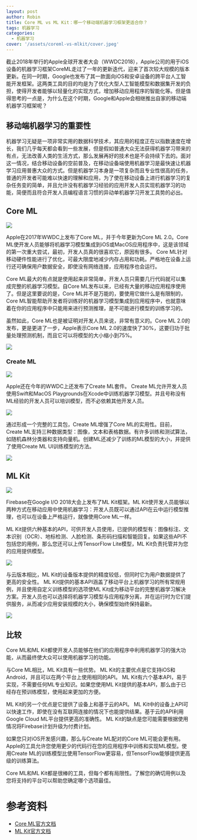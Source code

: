 ```yaml
---
layout: post
author: Robin
title: Core ML vs ML Kit：哪一个移动端机器学习框架更适合你？
tags: 机器学习
categories:
  - 机器学习
cover: '/assets/coreml-vs-mlkit/cover.jpeg'
--- 
```

 
截止2018年举行的Apple全球开发者大会（WWDC2018），Apple公司的用于iOS设备的机器学习框架CoreML走过了一年的更新迭代，迎来了首次较大规模的版本更新。在同一时期，Google也发布了其一款面向iOS和安卓设备的跨平台人工智能开发框架。这两类工具的目的均是为了优化大型人工智能模型和数据集开发的负担，使得开发者能够以轻量化的实现方式，增加移动应用程序的智能化等。但是值得思考的一点是，为什么在这个时期，Google和Apple会相继推出自家的移动端机器学习框架呢？

## 移动端机器学习的重要性

机器学习无疑是一项非常实用的数据科学技术，其应用的程度正在以指数速度在增长，我们几乎每天都会看到一些发展，但是假如普通大众无法获得机器学习带来的有点，无法改善人类的生活方式，那么发展再好的技术也是不会持续下去的。面对这一情况，结合移动设备的空前普及，在移动设备端使用机器学习是最快速让机器学习应用普惠大众的方式。但是机器学习本身是一项复杂而且专业性很高的任务，普通的开发者可能难以快速的理解和应用，为了使在移动设备上进行机器学习的复杂任务变的简单，并且允许没有机器学习经验的应用开发人员实现机器学习的功能，简便而且符合开发人员编程语言习惯的异动单机器学习开发工具势的必出。

## Core ML

![](/assets/coreml-vs-mlkit/coreml.png)

Apple在2017年WWDC上发布了Core ML，并于今年更新为Core ML 2.0。Core ML使开发人员能够将机器学习模型集成到iOS或MacOS应用程序中，这是该领域的第一次重大尝试，最初，开发人员真的很喜欢它，原因有很多。 Core ML针对移动硬件性能进行了优化，可最大限度地减少内存占用和功耗。严格地在设备上运行还可确保用户数据安全，即使没有网络连接，应用程序也会运行。

Core ML最大的有点就是使用起来非常简单，开发人员只需要几行代码就可以集成完整的机器学习模型。自Core ML发布以来，已经有大量的移动应用程序使用了。但是这里要说的是，Core ML并不是万能的，要使用它做什么是有限制的，Core ML智能帮助开发者将训练好的机器学习模型集成到应用程序中，也就意味着在你的应用程序中只能用来进行预测推理，是不可能进行模型的训练学习的。

虽然如此，Core ML也是被证明对开发人员来说，非常有意义的。Core ML 2.0的发布，更是更进了一步，Apple表示Core ML 2.0的速度快了30%，这要归功于批量处理预测机制，而且它可以将模型的大小缩小到75%。

![](/assets/coreml-vs-mlkit/coremlsturct.png)

### Create ML

![](/assets/coreml-vs-mlkit/createml-logo.png)

Apple还在今年的WWDC上还发布了Create ML套件。 Create ML允许开发人员使用Swift和MacOS Playgrounds在Xcode中训练机器学习模型。并且号称没有ML经验的开发人员可以培训模型，而不必依赖其他开发人员。

![](/assets/coreml-vs-mlkit/createml.png)

通过形成一个完整的工具包，Create ML增强了Core ML的实用性。目前，Create ML支持三种数据类型：图像，文本和表格数据。有许多训练和测试算法，如随机森林分类器和支持向量机。创建ML还减少了训练的ML模型的大小，并提供了使用Create ML UI训练模型的方法。

![](/assets/coreml-vs-mlkit/demo.png)

## ML Kit

![](/assets/coreml-vs-mlkit/mlkit.png)

Firebase在Google I/O 2018大会上发布了ML Kit框架。ML Kit使开发人员能够以两种方式在移动应用中使用机器学习：开发人员既可以通过API在云中运行模型推理，也可以在设备上严格运行，就像使用Core ML一样。

ML Kit提供六种基本的API，可供开发人员使用，已提供的模型有：图像标注、文本识别（OCR）、地标检测、人脸检测、条形码扫描和智能回复。如果这些API不包括您的用例，那么您还可以上传TensorFlow Lite模型，ML Kit负责托管并为您的应用提供模型。

![](/assets/coreml-vs-mlkit/mlkit-info.png)

与云版本相比，ML Kit的设备版本提供的精度较低，但同时它为用户数据提供了更高的安全性。 ML Kit提供的基本API涵盖了移动平台上机器学习的所有常规用例，并且使用自定义训练模型的选项使ML Kit成为移动平台的完整机器学习解决方案。开发人员也可以选择将机器学习模型与应用程序分离，并在运行时为它们提供服务，从而减少应用安装规模的大小，确保模型始终保持最新。

![](/assets/coreml-vs-mlkit/mlkit-dashboard.png)


## 比较

Core ML和ML Kit都使开发人员能够在他们的应用程序中利用机器学习的强大功能，从而最终使大众可以使用机器学习的功能。

与Core ML相比，ML Kit具有一些优势。 ML Kit的主要优点是它支持iOS和Android，并且可以在两个平台上使用相同的API。 ML Kit有六个基本API，易于实现，不需要任何ML专业知识。如果您使用ML Kit提供的基本API，那么由于已经存在预训练模型，使用起来更加的方便。

ML Kit的另一个优点是它提供了设备上和基于云的API。 ML Kit中的设备上API可以快速工作，即使在没有互联网连接的情况下也能提供结果。基于云的API利用Google Cloud ML平台提供更高的准确性。 ML Kit的缺点是您可能需要根据使用情况将Firebase计划升级为付费计划。

如果您只对iOS开发感兴趣，那么与Create ML配对的Core ML可能会更有用。 Apple的工具允许您使用更少的代码行在您的应用程序中训练和实现ML模型。使用Create ML的训练模型比使用TensorFlow更容易，但TensorFlow能够提供更高级的训练算法。

Core ML和ML Kit都是很棒的工具，但每个都有局限性。了解您的确切用例以及您将支持的平台可以帮助您确定哪个选项最佳。

# 参考资料

* [Core ML官方文档](https://developer.apple.com/documentation/coreml)
* [ML Kit官方文档](https://developers.google.com/ml-kit/)
